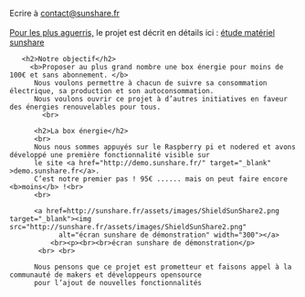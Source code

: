  <p> Ecrire à <a href="mailto:contact@sunshare.fr/">contact@sunshare.fr</a><br><br>
          <u>Pour les plus aguerris,</u> le projet est décrit en détails ici : <a href="https://pad.lamyne.org/s/H1AyUjmI7#" target="_blank">étude matériel sunshare</a><br> 
				
       <h2>Notre objectif</h2>
   		 <b>Proposer au plus grand nombre une box énergie pour moins de 100€ et sans abonnement. </b>
          Nous voulons permettre à chacun de suivre sa consommation électrique, sa production et son autoconsommation. 
          Nous voulons ouvrir ce projet à d’autres initiatives en faveur des énergies renouvelables pour tous.
			<br>
          
          <h2>La box énergie</h2>
          <br>
          Nous nous sommes appuyés sur le Raspberry pi et nodered et avons développé une première fonctionnalité visible sur 
          le site <a href="http://demo.sunshare.fr/" target="_blank" >demo.sunshare.fr</a>. 
          C’est notre premier pas ! 95€ ...... mais on peut faire encore <b>moins</b> !<br>
          <br>
          
          <a href=http://sunshare.fr/assets/images/ShieldSunShare2.png target="_blank"><img src="http://sunshare.fr/assets/images/ShieldSunShare2.png"
                alt="écran sunshare de démonstration" width="300"></a>
              <br><p><br><br>écran sunshare de démonstration</p>
           <br> <br>
           
          Nous pensons que ce projet est prometteur et faisons appel à la communauté de makers et développeurs opensource 
          pour l’ajout de nouvelles fonctionnalités
</p>
